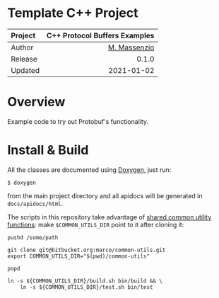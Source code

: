 # Template C++ Project


Project   | C++ Protocol Buffers Examples
:---      | ---:
Author    | [M. Massenzio](https://bitbucket.org/marco)
Release   | 0.1.0
Updated   | 2021-01-02


# Overview

Example code to try out Protobuf's functionality.

# Install & Build

All the classes are documented using [Doxygen](http://www.doxygen.nl/), just run:

    $ doxygen

from the main project directory and all apidocs will be generated in `docs/apidocs/html`.

The scripts in this repository take advantage of [shared common utility functions](https://bitbucket.org/marco/common-utils): make `$COMMON_UTILS_DIR` point to it after cloning it:

```shell
pushd /some/path

git clone git@bitbucket.org:marco/common-utils.git
export COMMON_UTILS_DIR="$(pwd)/common-utils"

popd

ln -s ${COMMON_UTILS_DIR}/build.sh bin/build && \
    ln -s ${COMMON_UTILS_DIR}/test.sh bin/test
```

